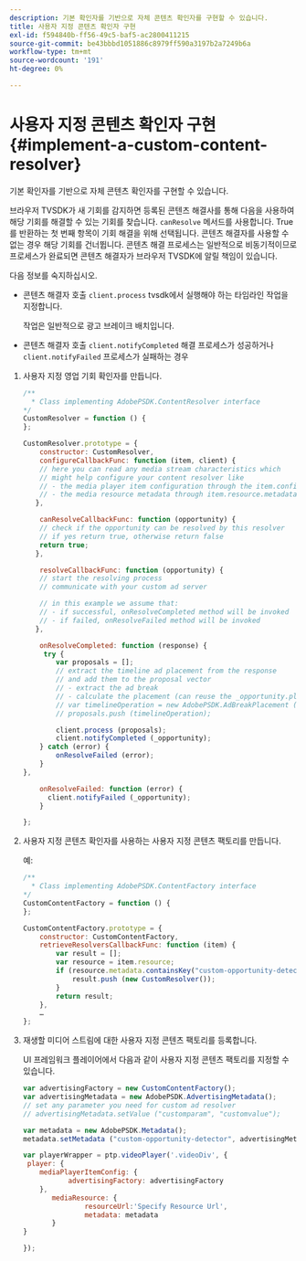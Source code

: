 ```yaml
---
description: 기본 확인자를 기반으로 자체 콘텐츠 확인자를 구현할 수 있습니다.
title: 사용자 지정 콘텐츠 확인자 구현
exl-id: f594840b-ff56-49c5-baf5-ac2800411215
source-git-commit: be43bbbd1051886c8979ff590a3197b2a7249b6a
workflow-type: tm+mt
source-wordcount: '191'
ht-degree: 0%

---
```


# 사용자 지정 콘텐츠 확인자 구현{#implement-a-custom-content-resolver}

기본 확인자를 기반으로 자체 콘텐츠 확인자를 구현할 수 있습니다.

브라우저 TVSDK가 새 기회를 감지하면 등록된 콘텐츠 해결사를 통해 다음을 사용하여 해당 기회를 해결할 수 있는 기회를 찾습니다. `canResolve` 메서드를 사용합니다. True를 반환하는 첫 번째 항목이 기회 해결을 위해 선택됩니다. 콘텐츠 해결자를 사용할 수 없는 경우 해당 기회를 건너뜁니다. 콘텐츠 해결 프로세스는 일반적으로 비동기적이므로 프로세스가 완료되면 콘텐츠 해결자가 브라우저 TVSDK에 알릴 책임이 있습니다.

다음 정보를 숙지하십시오.

* 콘텐츠 해결자 호출 `client.process` tvsdk에서 실행해야 하는 타임라인 작업을 지정합니다.

   작업은 일반적으로 광고 브레이크 배치입니다.

* 콘텐츠 해결자 호출 `client.notifyCompleted` 해결 프로세스가 성공하거나 `client.notifyFailed` 프로세스가 실패하는 경우

1. 사용자 지정 영업 기회 확인자를 만듭니다.

   ```js
   /** 
     * Class implementing AdobePSDK.ContentResolver interface  
   */ 
   CustomResolver = function () { 
   }; 
   
   CustomResolver.prototype = { 
       constructor: CustomResolver, 
       configureCallbackFunc: function (item, client) { 
       // here you can read any media stream characteristics which 
       // might help configure your content resolver like 
       // - the media player item configuration through the item.config 
       // - the media resource metadata through item.resource.metadata 
      }, 
   
       canResolveCallbackFunc: function (opportunity) { 
       // check if the opportunity can be resolved by this resolver 
       // if yes return true, otherwise return false 
       return true; 
      }, 
   
       resolveCallbackFunc: function (opportunity) {         
       // start the resolving process 
       // communicate with your custom ad server 
   
       // in this example we assume that: 
       // - if successful, onResolveCompleted method will be invoked 
       // - if failed, onResolveFailed method will be invoked 
      }, 
   
       onResolveCompleted: function (response) { 
        try { 
           var proposals = []; 
           // extract the timeline ad placement from the response 
           // and add them to the proposal vector 
           // - extract the ad break 
           // - calculate the placement (can reuse the _opportunity.placement) 
           // var timelineOperation = new AdobePSDK.AdBreakPlacement (adBreak, placement); 
           // proposals.push (timelineOperation); 
   
           client.process (proposals); 
           client.notifyCompleted (_opportunity); 
       } catch (error) { 
           onResolveFailed (error); 
       } 
   }, 
   
       onResolveFailed: function (error) { 
         client.notifyFailed (_opportunity); 
       } 
   
   }; 
   ```

1. 사용자 지정 콘텐츠 확인자를 사용하는 사용자 지정 콘텐츠 팩토리를 만듭니다.

   예:

   ```js
   /** 
     * Class implementing AdobePSDK.ContentFactory interface 
   */ 
   CustomContentFactory = function () { 
   }; 
   
   CustomContentFactory.prototype = { 
       constructor: CustomContentFactory, 
       retrieveResolversCallbackFunc: function (item) { 
           var result = []; 
           var resource = item.resource; 
           if (resource.metadata.containsKey("custom-opportunity-detector")) { 
               result.push (new CustomResolver()); 
           } 
           return result; 
       }, 
       … 
   }; 
   ```

1. 재생할 미디어 스트림에 대한 사용자 지정 콘텐츠 팩토리를 등록합니다.

   UI 프레임워크 플레이어에서 다음과 같이 사용자 지정 콘텐츠 팩토리를 지정할 수 있습니다.

   ```js
   var advertisingFactory = new CustomContentFactory(); 
   var advertisingMetadata = new AdobePSDK.AdvertisingMetadata(); 
   // set any parameter you need for custom ad resolver 
   // advertisingMetadata.setValue ("customparam", "customvalue"); 
   
   var metadata = new AdobePSDK.Metadata(); 
   metadata.setMetadata ("custom-opportunity-detector", advertisingMetadata); 
   
   var playerWrapper = ptp.videoPlayer('.videoDiv', { 
    player: { 
       mediaPlayerItemConfig: { 
              advertisingFactory: advertisingFactory 
       }, 
          mediaResource: { 
                  resourceUrl:'Specify Resource Url', 
                  metadata: metadata 
          } 
   } 
   
   }); 
   ```
